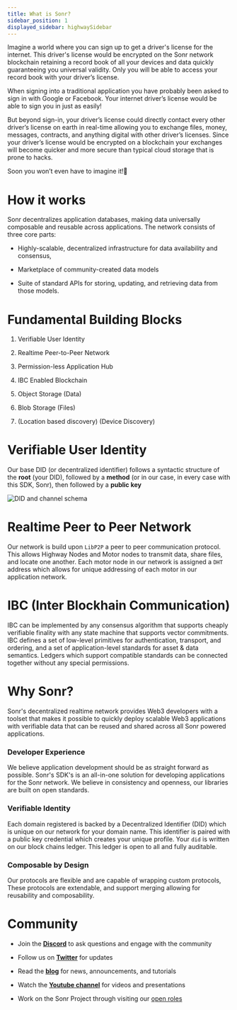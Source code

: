```yaml
---
title: What is Sonr?
sidebar_position: 1
displayed_sidebar: highwaySidebar
---
```


Imagine a world where you can sign up to get a driver's license for the internet. This driver's license would be encrypted on the Sonr network blockchain retaining a record book of all your devices and data quickly guaranteeing you universal validity. Only you will be able to access your record book with your driver’s license.

When signing into a traditional application you have probably been asked to sign in with Google or Facebook. Your internet driver’s license would be able to sign you in just as easily!

But beyond sign-in, your driver’s license could directly contact every other driver’s license on earth in real-time allowing you to exchange files, money, messages, contracts, and anything digital with other driver’s licenses. Since your driver’s license would be encrypted on a blockchain your exchanges will become quicker and more secure than typical cloud storage that is prone to hacks.

Soon you won’t even have to imagine it!🚀

# How it works
Sonr decentralizes application databases, making data universally composable and reusable across applications. The network consists of three core parts: &#x20;

*   Highly-scalable, decentralized infrastructure for data availability and consensus,&#x20;

*   Marketplace of community-created data models

*   Suite of standard APIs for storing, updating, and retrieving data from those models.

# Fundamental Building Blocks

1.  Verifiable User Identity

2.  Realtime Peer-to-Peer Network

3.  Permission-less Application Hub

4.  IBC Enabled Blockchain

5.  Object Storage (Data)

6.  Blob Storage (Files)

7.  (Location based discovery) (Device Discovery)

# Verifiable User Identity

Our base DID (or decentralized identifier) follows a syntactic structure of the **root** (your DID), followed by a **method** (or in our case, in every case with this SDK, Sonr), then followed by a **public key**

![DID and channel schema](https://archbee-image-uploads.s3.amazonaws.com/YigsjtwFFq_eX7dhChoeN/ze9buUbapxPP7S5ROVXn__6e60b2d-screenshot2022-03-10at25108pm.png)


# Realtime Peer to Peer Network

Our network is build upon `LibP2P` a peer to peer communication protocol. This allows Highway Nodes and Motor nodes to transmit data, share files, and locate one another. Each motor node in our network is assigned a `DHT` address which allows for unique addressing of each motor in our application network.


# IBC (Inter Blockhain Communication)

IBC can be implemented by any consensus algorithm that supports cheaply verifiable finality with any state machine that supports vector commitments. IBC defines a set of low-level primitives for authentication, transport, and ordering, and a set of application-level standards for asset & data semantics. Ledgers which support compatible standards can be connected together without any special permissions.


# Why Sonr?
Sonr's decentralized realtime network provides Web3 developers with a toolset that makes it possible to quickly deploy scalable Web3 applications with verifiable data that can be reused and shared across all Sonr powered applications.

### Developer Experience

We believe application development should be as straight forward as possible. Sonr's SDK's is an all-in-one solution for developing applications for the Sonr network. We believe in consistency and openness, our libraries are built on open standards.

### Verifiable Identity

Each domain registered is backed by a Decentralized Identifier (DID) which is unique on our network for your domain name. This identifier is paired with a public key credential which creates your unique profile. Your `did` is written on our block chains ledger. This ledger is open to all and fully auditable.

### Composable by Design

Our protocols are flexible and are capable of wrapping custom protocols, These protocols are extendable, and support merging allowing for reusability and composability.

# Community

*   Join the [**Discord**](https://sonr.io/discord) to ask questions and engage with the community

*   Follow us on [**Twitter**](https://sonr.io/twitter) for updates

*   Read the [**blog**](https://pulse.sonr.io) for news, announcements, and tutorials

*   Watch the [**Youtube channel**](https://sonr.io/youtube) for videos and presentations

*   Work on the Sonr Project through visiting our [open roles](https://sonr.io/jobs)
